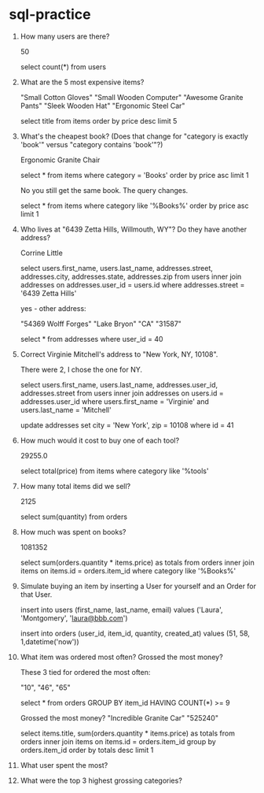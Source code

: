 # sql-practice

1. How many users are there?

    50
    
    select count(*) from users
    

2. What are the 5 most expensive items?

    "Small Cotton Gloves"
    "Small Wooden Computer"
    "Awesome Granite Pants"
    "Sleek Wooden Hat"
    "Ergonomic Steel Car"

    select title from items order by price desc limit 5
    
    
3. What's the cheapest book? (Does that change for "category is exactly 'book'" versus "category contains 'book'"?)
    
    Ergonomic Granite Chair
    
    select * from items where category = 'Books' order by price asc limit 1
    
    No you still get the same book. The query changes. 
    
    select * from items where category like '%Books%' order by price asc limit 1


4. Who lives at "6439 Zetta Hills, Willmouth, WY"? Do they have another address?

    Corrine Little

    select users.first_name, users.last_name, addresses.street, addresses.city, addresses.state, addresses.zip from users
    inner join addresses on addresses.user_id = users.id where addresses.street = '6439 Zetta Hills'
    
    yes - other address: 
    
    "54369 Wolff Forges" "Lake Bryon" "CA" "31587"
    
    select * from addresses where user_id = 40

5. Correct Virginie Mitchell's address to "New York, NY, 10108".

    There were 2, I chose the one for NY.
    
    select users.first_name, users.last_name, addresses.user_id, addresses.street from users
     inner join addresses on users.id = addresses.user_id where users.first_name = 'Virginie'
     and users.last_name = 'Mitchell'
    
    update addresses set city = 'New York', zip = 10108 where id = 41


6. How much would it cost to buy one of each tool?
    
    29255.0
    
    select total(price) from items where category like '%tools'


7. How many total items did we sell?

    2125
    
    select sum(quantity) from orders

8. How much was spent on books?

    1081352
     
     select sum(orders.quantity * items.price) as totals from orders 
     inner join items on items.id = orders.item_id 
     where category like '%Books%'

9. Simulate buying an item by inserting a User for yourself and an Order for that User.

    insert into users (first_name, last_name, email) values ('Laura', 'Montgomery', 'laura@bbb.com')
    
    insert into orders (user_id, item_id, quantity, created_at) values (51, 58, 1,datetime('now'))
    
10.  What item was ordered most often? Grossed the most money?

      These 3 tied for ordered the most often:
      
       "10", "46", "65"
       
       select * from orders GROUP BY item_id
       HAVING COUNT(*) >= 9
       
       Grossed the most money? "Incredible Granite Car"	"525240"
       
        select items.title, 
        sum(orders.quantity * items.price) as totals from orders 
        inner join items on items.id = orders.item_id  group by orders.item_id order by totals desc limit 1
         
       
11. What user spent the most?
12. What were the top 3 highest grossing categories?
